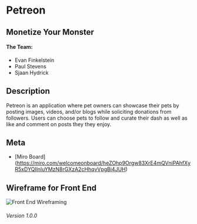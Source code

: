 # Petreon

## Monetize Your Monster

#### The Team:
- Evan Finkelstein
- Paul Stevens
- Sjaan Hydrick

## Description

Petreon is an application where pet owners can showcase their pets by posting images, videos, and/or blogs while soliciting donations from followers. Users can choose pets to follow and curate their dash as well as like and comment on posts they they enjoy.

## Meta
- [Miro Board] (https://miro.com/welcomeonboard/heZOhp9Orgw83XrE4mQVniPAhfXyR5xDYQIlnluYMzN8rGXzA2cHhqvVpgBi4JUH)

## Wireframe for Front End
![Front End Wireframing](/WebpageWireframes.png)

###### Version 1.0.0